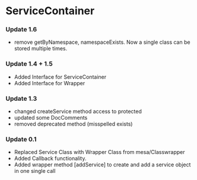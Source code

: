# ServiceContainer #

### Update 1.6 ###
* remove getByNamespace, namespaceExists. Now a single class can be stored multiple times.

### Update 1.4 + 1.5 ##
* Added Interface for ServiceContainer
* Added Interface for Wrapper

### Update 1.3 ###
* changed createService method access to protected
* updated some DocComments
* removed deprecated method (misspelled exists)

### Update 0.1 ###
* Replaced Service Class with Wrapper Class from mesa/Classwrapper
* Added Callback functionality.
* Added wrapper method [addService] to create and add a service object in one single call
